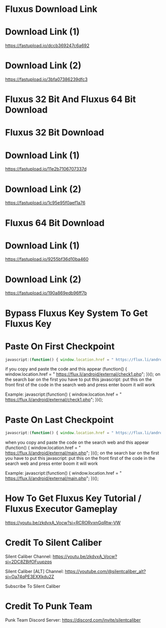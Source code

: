 # Fluxus Download Link


# Download Link (1)
https://fastupload.io/dccb369247c6a692

# Download Link (2)
https://fastupload.io/3bfa07386239dfc3

# Fluxus 32 Bit And Fluxus 64 Bit Download

# Fluxus 32 Bit Download

# Download Link (1)
https://fastupload.io/11e2b7106707337d

# Download Link (2)
https://fastupload.io/1c95e95f0aef1a76

# Fluxus 64 Bit Download

# Download Link (1)
https://fastupload.io/9255bf36d10ba460

# Download Link (2)
https://fastupload.io/190a869edb96ff7b

# Bypass Fluxus Key System To Get Fluxus Key

# Paste On First Checkpoint
```javascript
javascript:(function() { window.location.href = " https://flux.li/android/external/check1.php"; })();
```
if you copy and paste the code and this appear (function() { window.location.href = " https://flux.li/android/external/check1.php"; })();
on the search bar on the first you have to put this
javascript:
put this on the front first of the code in the search web and press enter boom it will work

Example: javascript:(function() { window.location.href = " https://flux.li/android/external/check1.php"; })();

# Paste On Last Checkpoint
```javascript
javascript:(function() { window.location.href = " https://flux.li/android/external/main.php"; })();
```
when you copy and paste the code on the search web and this appear
(function() { window.location.href = " https://flux.li/android/external/main.php"; })();
on the search bar on the first you have to put this
javascript:
put this on the front first of the code in the search web and press enter boom it will work

Example: javascript:(function() { window.location.href = " https://flux.li/android/external/main.php"; })();

# How To Get Fluxus Key Tutorial / Fluxus Executor Gameplay
https://youtu.be/zkdvxA_Vocw?si=RCRORvxnGqRtw-VW
 
# Credit To Silent Caliber
Silent Caliber Channel:
https://youtu.be/zkdvxA_Vocw?si=2DC8ZBjfOFuupzqs

Silent Caliber [ALT] Channel:
https://youtube.com/@silentcaliber_alt?si=Oa74qPE3EXXkdu2Z

Subscribe To Silent Caliber

# Credit To Punk Team
Punk Team Discord Server:
https://discord.com/invite/silentcaliber
